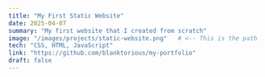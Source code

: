 ```yaml
---
title: "My First Static Website"
date: 2025-04-07
summary: "My first website that I created from scratch"
image: "/images/projects/static-website.png"   # <-- This is the path
tech: "CSS, HTML, JavaScript"
link: "https://github.com/blanktorious/my-portfolio"
draft: false
---
```

